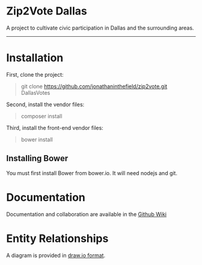Zip2Vote Dallas
==============
A project to cultivate civic participation in Dallas and the surrounding areas.

----
# Installation
First, clone the project:
> git clone https://github.com/jonathaninthefield/zip2vote.git DallasVotes

Second, install the vendor files:
> composer install

Third, install the front-end vendor files:
> bower install

## Installing Bower
You must first install Bower from bower.io. It will need nodejs and git.

# Documentation
Documentation and collaboration are available in the [Github Wiki](https://www.google.com/url?q=https%3A%2F%2Fgithub.com%2Fjonathaninthefield%2Fzip2vote%2Fwiki&sa=D&sntz=1&usg=AFQjCNE-N1rFPwCeYVsson_jW_saxhmXGQ)

# Entity Relationships
A diagram is provided in [draw.io format](https://drive.google.com/open?id=0B6iF_QyID658bFViU0thVjhEaWc&authuser=0).
